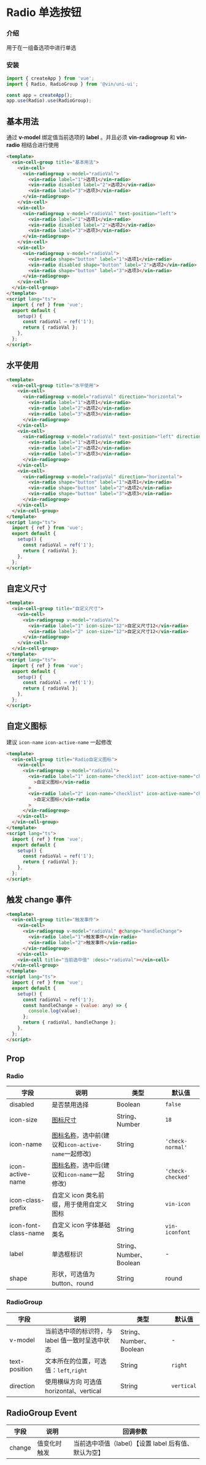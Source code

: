 # Radio 单选按钮

### 介绍

用于在一组备选项中进行单选

### 安装

```ts
import { createApp } from 'vue';
import { Radio, RadioGroup } from '@vin/uni-ui';

const app = createApp();
app.use(Radio).use(RadioGroup);
```

## 基本用法

通过 **v-model** 绑定值当前选项的 **label** 。并且必须 **vin-radiogroup** 和 **vin-radio** 相结合进行使用

```html
<template>
  <vin-cell-group title="基本用法">
    <vin-cell>
      <vin-radiogroup v-model="radioVal">
        <vin-radio label="1">选项1</vin-radio>
        <vin-radio disabled label="2">选项2</vin-radio>
        <vin-radio label="3">选项3</vin-radio>
      </vin-radiogroup>
    </vin-cell>
    <vin-cell>
      <vin-radiogroup v-model="radioVal" text-position="left">
        <vin-radio label="1">选项1</vin-radio>
        <vin-radio disabled label="2">选项2</vin-radio>
        <vin-radio label="3">选项3</vin-radio>
      </vin-radiogroup>
    </vin-cell>
    <vin-cell>
      <vin-radiogroup v-model="radioVal">
        <vin-radio shape="button" label="1">选项1</vin-radio>
        <vin-radio disabled shape="button" label="2">选项2</vin-radio>
        <vin-radio shape="button" label="3">选项3</vin-radio>
      </vin-radiogroup>
    </vin-cell>
  </vin-cell-group>
</template>
<script lang="ts">
  import { ref } from 'vue';
  export default {
    setup() {
      const radioVal = ref('1');
      return { radioVal };
    },
  };
</script>
```

## 水平使用

```html
<template>
  <vin-cell-group title="水平使用">
    <vin-cell>
      <vin-radiogroup v-model="radioVal" direction="horizontal">
        <vin-radio label="1">选项1</vin-radio>
        <vin-radio label="2">选项2</vin-radio>
        <vin-radio label="3">选项3</vin-radio>
      </vin-radiogroup>
    </vin-cell>
    <vin-cell>
      <vin-radiogroup v-model="radioVal" text-position="left" direction="horizontal">
        <vin-radio label="1">选项1</vin-radio>
        <vin-radio label="2">选项2</vin-radio>
        <vin-radio label="3">选项3</vin-radio>
      </vin-radiogroup>
    </vin-cell>
    <vin-cell>
      <vin-radiogroup v-model="radioVal" direction="horizontal">
        <vin-radio shape="button" label="1">选项1</vin-radio>
        <vin-radio shape="button" label="2">选项2</vin-radio>
        <vin-radio shape="button" label="3">选项3</vin-radio>
      </vin-radiogroup>
    </vin-cell>
  </vin-cell-group>
</template>
<script lang="ts">
  import { ref } from 'vue';
  export default {
    setup() {
      const radioVal = ref('1');
      return { radioVal };
    },
  };
</script>
```

## 自定义尺寸

```html
<template>
  <vin-cell-group title="自定义尺寸">
    <vin-cell>
      <vin-radiogroup v-model="radioVal">
        <vin-radio label="1" icon-size="12">自定义尺寸12</vin-radio>
        <vin-radio label="2" icon-size="12">自定义尺寸12</vin-radio>
      </vin-radiogroup>
    </vin-cell>
  </vin-cell-group>
</template>
<script lang="ts">
  import { ref } from 'vue';
  export default {
    setup() {
      const radioVal = ref('1');
      return { radioVal };
    },
  };
</script>
```

## 自定义图标

建议 `icon-name` `icon-active-name` 一起修改

```html
<template>
  <vin-cell-group title="Radio自定义图标">
    <vin-cell>
      <vin-radiogroup v-model="radioVal">
        <vin-radio label="1" icon-name="checklist" icon-active-name="checklist"
          >自定义图标</vin-radio
        >
        <vin-radio label="2" icon-name="checklist" icon-active-name="checklist"
          >自定义图标</vin-radio
        >
      </vin-radiogroup>
    </vin-cell>
  </vin-cell-group>
</template>
<script lang="ts">
  import { ref } from 'vue';
  export default {
    setup() {
      const radioVal = ref('1');
      return { radioVal };
    },
  };
</script>
```

## 触发 change 事件

```html
<template>
  <vin-cell-group title="触发事件">
    <vin-cell>
      <vin-radiogroup v-model="radioVal" @change="handleChange">
        <vin-radio label="1">触发事件</vin-radio>
        <vin-radio label="2">触发事件</vin-radio>
      </vin-radiogroup>
    </vin-cell>
    <vin-cell title="当前选中值" :desc="radioVal"></vin-cell>
  </vin-cell-group>
</template>
<script lang="ts">
  import { ref } from 'vue';
  export default {
    setup() {
      const radioVal = ref('1');
      const handleChange = (value: any) => {
        console.log(value);
      };
      return { radioVal, handleChange };
    },
  };
</script>
```

## Prop

### Radio

| 字段                 | 说明                                                                             | 类型                    | 默认值            |
| -------------------- | -------------------------------------------------------------------------------- | ----------------------- | ----------------- |
| disabled             | 是否禁用选择                                                                     | Boolean                 | `false`           |
| icon-size            | [图标尺寸](/docs/components/icon.html)                                           | String、Number          | `18`              |
| icon-name            | [图标名称](/docs/components/icon.html)，选中前(建议和`icon-active-name`一起修改) | String                  | `'check-normal'`  |
| icon-active-name     | [图标名称](/docs/components/icon.html)，选中后(建议和`icon-name`一起修改)        | String                  | `'check-checked'` |
| icon-class-prefix    | 自定义 icon 类名前缀，用于使用自定义图标                                         | String                  | `vin-icon`        |
| icon-font-class-name | 自定义 icon 字体基础类名                                                         | String                  | `vin-iconfont`    |
| label                | 单选框标识                                                                       | String、Number、Boolean | -                 |
| shape                | 形状，可选值为 button、round                                                     | String                  | round             |

### RadioGroup

| 字段          | 说明                                            | 类型                    | 默认值     |
| ------------- | ----------------------------------------------- | ----------------------- | ---------- |
| v-model       | 当前选中项的标识符，与 label 值一致时呈选中状态 | String、Number、Boolean | -          |
| text-position | 文本所在的位置，可选值：`left`,`right`          | String                  | `right`    |
| direction     | 使用横纵方向 可选值 horizontal、vertical        | String                  | `vertical` |

## RadioGroup Event

| 字段   | 说明         | 回调参数                                             |
| ------ | ------------ | ---------------------------------------------------- |
| change | 值变化时触发 | 当前选中项值（label）【设置 label 后有值、默认为空】 |
